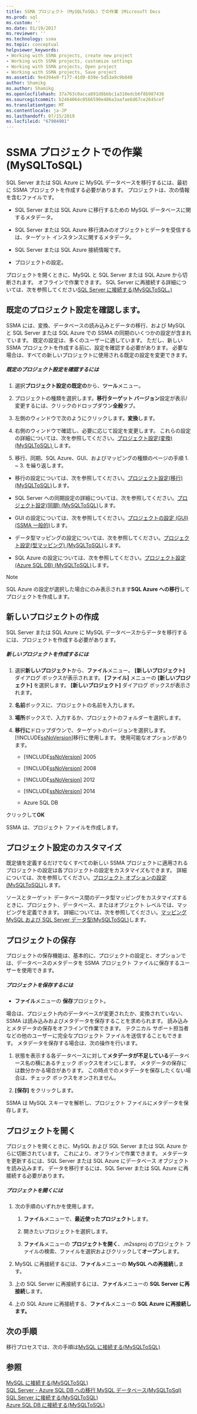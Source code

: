 ```yaml
---
title: SSMA プロジェクト (MySQLToSQL) での作業 |Microsoft Docs
ms.prod: sql
ms.custom: ''
ms.date: 01/19/2017
ms.reviewer: ''
ms.technology: ssma
ms.topic: conceptual
helpviewer_keywords:
- Working with SSMA projects, create new project
- Working with SSMA projects, customize settings
- Working with SSMA projects, Open project
- Working with SSMA projects, Save project
ms.assetid: 9e4394e9-f177-41d9-839e-5d53a9c9b840
author: Shamikg
ms.author: Shamikg
ms.openlocfilehash: 37a763c0acca891d8bbbc1a310edcb6f8b987436
ms.sourcegitcommit: b2464064c0566590e486a3aafae6d67ce2645cef
ms.translationtype: MT
ms.contentlocale: ja-JP
ms.lasthandoff: 07/15/2019
ms.locfileid: "67904901"
---
```

# <a name="working-with-ssma-projects-mysqltosql"></a>SSMA プロジェクトでの作業 (MySQLToSQL)
SQL Server または SQL Azure に MySQL データベースを移行するには、最初に SSMA プロジェクトを作成する必要があります。 プロジェクトは、次の情報を含むファイルです。  
  
-   SQL Server または SQL Azure に移行するための MySQL データベースに関するメタデータ。  
  
-   SQL Server または SQL Azure 移行済みのオブジェクトとデータを受信するは、ターゲット インスタンスに関するメタデータ。  
  
-   SQL Server または SQL Azure 接続情報です。  
  
-   プロジェクトの設定。  
  
プロジェクトを開くときに、MySQL と SQL Server または SQL Azure から切断されます。 オフラインで作業できます。 SQL Server に再接続する詳細については、次を参照してください[SQL Server に接続する&#40;MySQLToSQL。&#41;](../../ssma/mysql/connecting-to-sql-server-mysqltosql.md)  
  
## <a name="reviewing-default-project-settings"></a>既定のプロジェクト設定を確認します。  
SSMA には、変換、データベースの読み込みとデータの移行、および MySQL と SQL Server または SQL Azure での SSMA の同期のいくつかの設定が含まれています。 既定の設定は、多くのユーザーに適しています。 ただし、新しい SSMA プロジェクトを作成する前に、設定を確認する必要があります。 必要な場合は、すべての新しいプロジェクトに使用される既定の設定を変更できます。  
  
##### <a name="to-review-default-project-settings"></a>既定のプロジェクト設定を確認するには  
  
1.  選択**プロジェクト設定の既定の**から、**ツール**メニュー。  
  
2.  プロジェクトの種類を選択します。**移行ターゲット バージョン**設定が表示/変更するには、クリックのドロップダウン**全般**タブ。  
  
3.  左側のウィンドウで次のようにクリックします。**変換**します。  
  
4.  右側のウィンドウで確認し、必要に応じて設定を変更します。 これらの設定の詳細については、次を参照してください。[プロジェクト設定&#40;変換&#41; &#40;MySQLToSQL&#41; ](../../ssma/mysql/project-settings-conversion-mysqltosql.md)します。  
  
5.  移行、同期、SQL Azure、GUI、およびマッピングの種類のページの手順 1. ~ 3. を繰り返します。  
  
-   移行の設定については、次を参照してください。[プロジェクト設定&#40;移行&#41; &#40;MySQLToSQL&#41;](../../ssma/mysql/project-settings-migration-mysqltosql.md)します。  
  
-   SQL Server への同期設定の詳細については、次を参照してください。[プロジェクト設定&#40;同期&#41; &#40;MySQLToSQL&#41;](../../ssma/mysql/project-settings-synchronization-mysqltosql.md)します。  
  
-   GUI の設定については、次を参照してください。[プロジェクトの設定 (GUI) (SSMA 一般的)](https://msdn.microsoft.com/cf06baf1-8714-48a3-95dc-781f6ca53693)します。  
  
-   データ型マッピングの設定については、次を参照してください。[プロジェクト設定&#40;型マッピング&#41; &#40;MySQLToSQL&#41;](../../ssma/mysql/project-settings-type-mapping-mysqltosql.md)します。  
  
-   SQL Azure の設定については、次を参照してください。[プロジェクト設定&#40;Azure SQL DB&#41; &#40;MySQLToSQL&#41;](../../ssma/mysql/project-settings-azure-sql-db-mysqltosql.md)します。  
  
> [!NOTE]  
> SQL Azure の設定が選択した場合にのみ表示されます**SQL Azure への移行**してプロジェクトを作成します。  
  
## <a name="creating-new-projects"></a>新しいプロジェクトの作成  
SQL Server または SQL Azure に MySQL データベースからデータを移行するには、プロジェクトを作成する必要があります。  
  
##### <a name="to-create-a-new-project"></a>新しいプロジェクトを作成するには  
  
1.  選択**新しいプロジェクト**から、**ファイル**メニュー。 **[新しいプロジェクト]** ダイアログ ボックスが表示されます。 **[ファイル]** メニューの **[新しいプロジェクト]** を選択します。 **[新しいプロジェクト]** ダイアログ ボックスが表示されます。  
  
2.  **名前**ボックスに、プロジェクトの名前を入力します。  
  
3.  **場所**ボックスで、入力するか、プロジェクトのフォルダーを選択します。  
  
4.  **移行に**ドロップダウンで、ターゲットのバージョンを選択します。[!INCLUDE[ssNoVersion](../../includes/ssnoversion-md.md)]移行に使用します。 使用可能なオプションがあります。  
  
    -   [!INCLUDE[ssNoVersion](../../includes/ssnoversion-md.md)] 2005  
  
    -   [!INCLUDE[ssNoVersion](../../includes/ssnoversion-md.md)] 2008  
  
    -   [!INCLUDE[ssNoVersion](../../includes/ssnoversion-md.md)] 2012  
  
    -   [!INCLUDE[ssNoVersion](../../includes/ssnoversion-md.md)] 2014  
  
    -   Azure SQL DB  
  
クリックして**OK**  
  
SSMA は、プロジェクト ファイルを作成します。  
  
## <a name="customizing-project-settings"></a>プロジェクト設定のカスタマイズ  
既定値を定義するだけでなくすべての新しい SSMA プロジェクトに適用されるプロジェクトの設定は各プロジェクトの設定をカスタマイズもできます。 詳細については、次を参照してください。[プロジェクト オプションの設定&#40;MySQLToSQL&#41;](../../ssma/mysql/setting-project-options-mysqltosql.md)します。  
  
ソースとターゲット データベース間のデータ型マッピングをカスタマイズするときに、プロジェクト、データベース、またはオブジェクト レベルでは、マッピングを定義できます。 詳細については、次を参照してください。[マッピング MySQL および SQL Server データ型&#40;MySQLToSQL&#41;](../../ssma/mysql/mapping-mysql-and-sql-server-data-types-mysqltosql.md)します。  
  
## <a name="saving-projects"></a>プロジェクトの保存  
プロジェクトの保存機能は、基本的に、プロジェクトの設定と、オプションでは、データベースのメタデータを SSMA プロジェクト ファイルに保存するユーザーを使用できます。  
  
##### <a name="to-save-a-project"></a>プロジェクトを保存するには  
  
-   **ファイル**メニューの **保存**プロジェクト。  
  
場合は、プロジェクト内のデータベースが変更されたか、変換されていない、SSMA は読み込みおよびメタデータを保存することを求められます。 読み込みとメタデータの保存をオフラインで作業できます。 テクニカル サポート担当者などの他のユーザーに完全なプロジェクト ファイルを送信することもできます。 メタデータを保存する場合は、次の操作を行います。  
  
1.  状態を表示する各データベースに対して**メタデータが不足している**データベース名の横にあるチェック ボックスをオンにします。 メタデータの保存には数分かかる場合があります。 この時点でのメタデータを保存したくない場合は、チェック ボックスをオンされません。  
  
2.  **[保存]** をクリックします。  
  
SSMA は MySQL スキーマを解析し、プロジェクト ファイルにメタデータを保存します。  
  
## <a name="opening-projects"></a>プロジェクトを開く  
プロジェクトを開くときに、MySQL および SQL Server または SQL Azure からに切断されています。 これにより、オフラインで作業できます。 メタデータを更新するには、SQL Server または SQL Azure にデータベース オブジェクトを読み込みます。 データを移行するには、SQL Server または SQL Azure に再接続する必要があります。  
  
##### <a name="to-open-a-project"></a>プロジェクトを開くには  
  
1.  次の手順のいずれかを使用します。  
  
    1.  **ファイル**メニューで、**最近使ったプロジェクト**します。  
  
    2.  開きたいプロジェクトを選択します。  
  
    3.  **ファイル**メニューの **プロジェクトを開く**、.m2ssproj のプロジェクト ファイルの検索、ファイルを選択およびクリックして**オープン**します。  
  
2.  MySQL に再接続するには、**ファイル**メニューの  **MySQL への再接続**します。  
  
3.  上の SQL Server に再接続するには、**ファイル**メニューの  **SQL Server に再接続**します。  
  
4.  上の SQL Azure に再接続する、**ファイル**メニューの  **SQL Azure に再接続します。**  
  
## <a name="next-step"></a>次の手順  
移行プロセスでは、次の手順は[MySQL に接続する&#40;MySQLToSQL&#41;](../../ssma/mysql/connecting-to-mysql-mysqltosql.md)  
  
## <a name="see-also"></a>参照  
[MySQL に接続する&#40;MySQLToSQL&#41;](../../ssma/mysql/connecting-to-mysql-mysqltosql.md)  
[SQL Server - Azure SQL DB への移行 MySQL データベース&#40;MySQLToSql&#41;](../../ssma/mysql/migrating-mysql-databases-to-sql-server-azure-sql-db-mysqltosql.md)  
[SQL Server に接続する&#40;MySQLToSQL&#41;](../../ssma/mysql/connecting-to-sql-server-mysqltosql.md)  
[Azure SQL DB に接続する&#40;MySQLToSQL&#41;](../../ssma/mysql/connecting-to-azure-sql-db-mysqltosql.md)  
  
